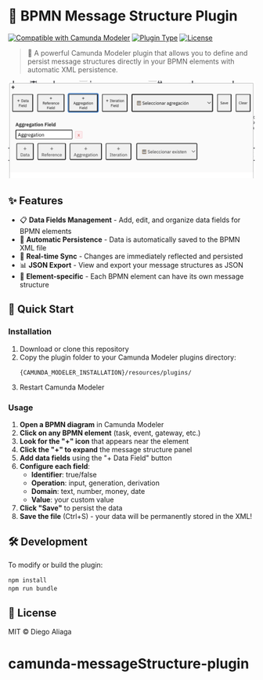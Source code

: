# 📝 BPMN Message Structure Plugin

[![Compatible with Camunda Modeler](https://img.shields.io/badge/Camunda_Modeler-2.2+-blue.svg)](https://camunda.com/download/modeler/) [![Plugin Type](https://img.shields.io/badge/Plugin_Type-BPMN-orange.svg)](#) [![License](https://img.shields.io/badge/License-MIT-green.svg)](LICENSE)

> 🚀 A powerful Camunda Modeler plugin that allows you to define and persist message structures directly in your BPMN elements with automatic XML persistence.

![Screenshot](docs/screenshot.png)

## ✨ Features

- 📋 **Data Fields Management** - Add, edit, and organize data fields for BPMN elements
- 💾 **Automatic Persistence** - Data is automatically saved to the BPMN XML file
- 🔄 **Real-time Sync** - Changes are immediately reflected and persisted
- 📊 **JSON Export** - View and export your message structures as JSON
- 🎯 **Element-specific** - Each BPMN element can have its own message structure

## 🚀 Quick Start

### Installation

1. Download or clone this repository
2. Copy the plugin folder to your Camunda Modeler plugins directory:
   ```
   {CAMUNDA_MODELER_INSTALLATION}/resources/plugins/
   ```
3. Restart Camunda Modeler

### Usage

1. **Open a BPMN diagram** in Camunda Modeler
2. **Click on any BPMN element** (task, event, gateway, etc.)
3. **Look for the "+" icon** that appears near the element
4. **Click the "+" to expand** the message structure panel
5. **Add data fields** using the "+ Data Field" button
6. **Configure each field**:
   - **Identifier**: true/false
   - **Operation**: input, generation, derivation
   - **Domain**: text, number, money, date
   - **Value**: your custom value
7. **Click "Save"** to persist the data
8. **Save the file** (Ctrl+S) - your data will be permanently stored in the XML!

## 🛠️ Development

To modify or build the plugin:

```bash
npm install
npm run bundle
```

## 📄 License

MIT © Diego Aliaga

# camunda-messageStructure-plugin
